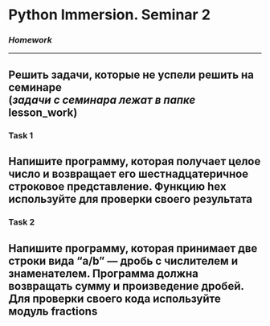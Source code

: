 # Python Immersion. Seminar 2
### *Homework*

---
Решить задачи, которые не успели решить
на семинаре  
(*задачи с семинара лежат в папке* **lesson_work**)
---
### Task 1
Напишите программу, которая получает целое
число и возвращает его шестнадцатеричное
строковое представление. Функцию hex
используйте для проверки своего результата
---
### Task 2
Напишите программу, которая принимает две строки
вида “a/b” — дробь с числителем и знаменателем.
Программа должна возвращать сумму
и произведение дробей. Для проверки своего
кода используйте модуль fractions
---